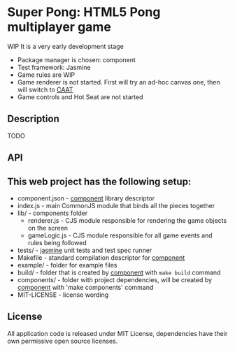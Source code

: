 Super Pong: HTML5 Pong multiplayer game
=============

WIP It is a very early development stage

- Package manager is chosen: component
- Test framework: Jasmine
- Game rules are WIP
- Game renderer is not started. First will try an ad-hoc canvas one, then will switch to [CAAT](https://github.com/hyperandroid/CAAT)
- Game controls and Hot Seat are not started

Description
------------

TODO


API
------------


This web project has the following setup:
-------------

* component.json - [component](https://github.com/component/component/) library descriptor
* index.js - main CommonJS module that binds all the pieces together
* lib/ - components folder
    * renderer.js - CJS module responsible for rendering the game objects on the screen
    * gameLogic.js - CJS module responsible for all game events and rules being followed
* tests/ - [jasmine](http://pivotal.github.com/jasmine/) unit tests and test spec runner
* Makefile - standard compilation descriptor for [component](https://github.com/component/component/)
* example/ - folder for example files
* build/ - folder that is created by [component](https://github.com/component/component/) with `make build` command
* components/ - folder with project dependencies, will be created by [component](https://github.com/component/component/) with 'make components' command
* MIT-LICENSE - license wording

License
----------
All application code is released under MIT License, dependencies have their own permissive open source licenses.
